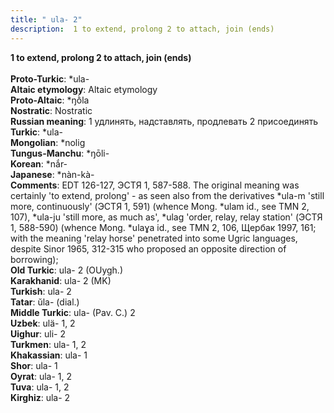 ```yaml
---
title: " ula- 2"
description:  1 to extend, prolong 2 to attach, join (ends)
---
```

<p data-pagefind-weight="0.5">
<strong> 1 to extend, prolong 2 to attach, join (ends)</strong><br><br>
<strong>Proto-Turkic</strong>:  *ula-<br>
<strong>Altaic etymology</strong>:  Altaic etymology<br>
<strong> Proto-Altaic</strong>:  *ŋṑla<br>
<strong>Nostratic</strong>:  Nostratic<br>
<strong>Russian meaning</strong>:  1 удлинять, надставлять, продлевать 2 присоединять<br>
<strong>Turkic</strong>:  *ula-<br>
<strong>Mongolian</strong>:  *nolig<br>
<strong>Tungus-Manchu</strong>:  *ŋōli-<br>
<strong>Korean</strong>:  *nắr-<br>
<strong>Japanese</strong>:  *nàn-kà-<br>
<strong>Comments</strong>:  EDT 126-127, ЭСТЯ 1, 587-588. The original meaning was certainly 'to extend, prolong' - as seen also from the derivatives *ula-m 'still more, continuously' (ЭСТЯ 1, 591) (whence Mong. *ulam id., see TMN 2, 107), *ula-ju 'still more, as much as', *ulag 'order, relay, relay station' (ЭСТЯ 1, 588-590) (whence Mong. *ulaɣa id., see TMN 2, 106, Щербак 1997, 161; with the meaning 'relay horse' penetrated into some Ugric languages, despite Sinor 1965, 312-315 who proposed an opposite direction of borrowing);<br>
<strong>Old Turkic</strong>:  ula- 2 (OUygh.)<br>
<strong>Karakhanid</strong>:  ula- 2 (MK)<br>
<strong>Turkish</strong>:  ula- 2<br>
<strong>Tatar</strong>:  ŭla- (dial.)<br>
<strong>Middle Turkic</strong>:  ula- (Pav. C.) 2<br>
<strong>Uzbek</strong>:  ulä- 1, 2<br>
<strong>Uighur</strong>:  uli- 2<br>
<strong>Turkmen</strong>:  ula- 1, 2<br>
<strong>Khakassian</strong>:  ula- 1<br>
<strong>Shor</strong>:  ula- 1<br>
<strong>Oyrat</strong>:  ula- 1, 2<br>
<strong>Tuva</strong>:  ula- 1, 2<br>
<strong>Kirghiz</strong>:  ula- 2<br>

</p>
